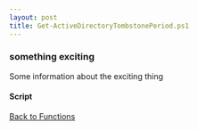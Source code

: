 ```yaml
---
layout: post
title: Get-ActiveDirectoryTombstonePeriod.ps1
---
```


### something exciting

Some information about the exciting thing

#### Script

<script src="https://gist-it.appspot.com/github.com/BanterBoy/scripts-blog/blob/master/PowerShell/functions/activeDirectory/Get-ActiveDirectoryTombstonePeriod.ps1"></script>

<a href="/menu/_pages/functions.html">Back to Functions</a>
